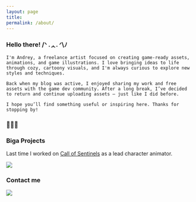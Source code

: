 ```yaml
---
layout: page
title: 
permalink: /about/
---
```


   ### Hello there! /ᐠ .ᆺ. ᐟ\ﾉ 
    I'm Andrey, a freelance artist focused on creating game-ready assets, animations, and game illustrations. I love bringing ideas to life through cozy, cartoony visuals, and I'm always curious to explore new styles and techniques.

    Back when my blog was active, I enjoyed sharing my work and free assets with the game dev community. After a long break, I’ve decided to return and continue uploading assets — just like I did before.

    I hope you’ll find something useful or inspiring here. Thanks for stopping by!
### 💜💜💜


### Biga Projects

Last time I worked on [Call of Sentinels](https://store.steampowered.com/app/2558200/Call_of_Sentinels/) as a lead character animator.

![](https://shared.akamai.steamstatic.com/store_item_assets/steam/apps/2558200/extras/supskills_en.gif?t=1720599899)

### Contact me

![]({{}}/images/howtospine/wheretowrite.png)